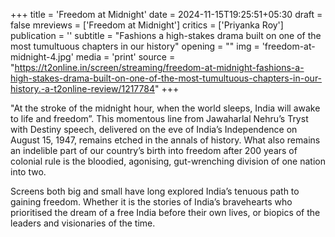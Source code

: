 +++
title = 'Freedom at Midnight'
date = 2024-11-15T19:25:51+05:30
draft = false
mreviews = ['Freedom at Midnight']
critics = ['Priyanka Roy']
publication = ''
subtitle = "Fashions a high-stakes drama built on one of the most tumultuous chapters in our history"
opening = ""
img = 'freedom-at-midnight-4.jpg'
media = 'print'
source = "https://t2online.in/screen/streaming/freedom-at-midnight-fashions-a-high-stakes-drama-built-on-one-of-the-most-tumultuous-chapters-in-our-history.-a-t2online-review/1217784"
+++

"At the stroke of the midnight hour, when the world sleeps, India will awake to life and freedom”. This momentous line from Jawaharlal Nehru’s Tryst with Destiny speech, delivered on the eve of India’s Independence on August 15, 1947, remains etched in the annals of history. What also remains an indelible part of our country’s birth into freedom after 200 years of colonial rule is the bloodied, agonising, gut-wrenching division of one nation into two.

Screens both big and small have long explored India’s tenuous path to gaining freedom. Whether it is the stories of India’s bravehearts who prioritised the dream of a free India before their own lives, or biopics of the leaders and visionaries of the time.
